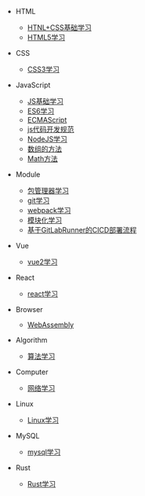 * HTML
    * [HTNL+CSS基础学习](HTML/HTNL+CSS基础学习.md)
    * [HTML5学习](HTML/HTML5学习.md)

* CSS
    * [CSS3学习](CSS/CSS3学习.md)

* JavaScript
    * [JS基础学习](JavaScript/JS基础学习.md)
    * [ES6学习](JavaScript/ES6学习.md)
    * [ECMAScript](JavaScript/ECMAScript.md)
    * [js代码开发规范](JavaScript/js代码开发规范.md)
    * [NodeJS学习](JavaScript/NodeJS学习.md)
    * [数组的方法](JavaScript/数组的方法.md)
    * [Math方法](JavaScript/Math方法.md)

* Module
    * [包管理器学习](Module/包管理器学习.md)
    * [git学习](Module/git学习.md)
    * [webpack学习](Module/webpack学习.md)
    * [模块化学习](Module/模块化学习.md)
    * [基于GitLabRunner的CICD部署流程](Module/基于GitLabRunner的CICD部署流程.md)

* Vue
    * [vue2学习](Vue/vue2学习.md)

* React
    * [react学习](React/react学习.md)

* Browser
    * [WebAssembly](Browser/WebAssembly.md)

* Algorithm
    * [算法学习](Algorithm/算法学习.md)

* Computer
    * [网络学习](Computer/网络学习.md)

* Linux
    * [Linux学习](Linux/Linux学习.md)

* MySQL
    * [mysql学习](MySQL/mysql学习.md)

* Rust
    * [Rust学习](Rust/Rust学习.md)